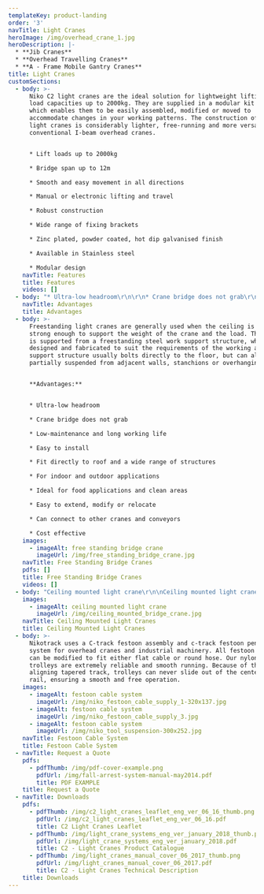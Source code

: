 ```yaml
---
templateKey: product-landing
order: '3'
navTitle: Light Cranes
heroImage: /img/overhead_crane_1.jpg
heroDescription: |-
  * **Jib Cranes**
  * **Overhead Travelling Cranes**
  * **A - Frame Mobile Gantry Cranes**
title: Light Cranes
customSections:
  - body: >-
      Niko C2 light cranes are the ideal solution for lightweight lifting of
      load capacities up to 2000kg. They are supplied in a modular kit form,
      which enables them to be easily assembled, modified or moved to
      accommodate changes in your working patterns. The construction of Niko C2
      light cranes is considerably lighter, free-running and more versatile than
      conventional I-beam overhead cranes.


      * Lift loads up to 2000kg

      * Bridge span up to 12m

      * Smooth and easy movement in all directions

      * Manual or electronic lifting and travel

      * Robust construction

      * Wide range of fixing brackets

      * Zinc plated, powder coated, hot dip galvanised finish

      * Available in Stainless steel

      * Modular design
    navTitle: Features
    title: Features
    videos: []
  - body: "* Ultra-low headroom\r\n\r\n* Crane bridge does not grab\r\n\r\n* Low-maintenance and long working life\r\n\r\n* Easy to install\r\n\r\n* Fit directly to roof and a wide range of structures\r\n\r\n* For indoor and outdoor applications\r\n\r\n* Ideal for food applications and clean areas\r\n\r\n* Easy to extend, modify or relocate\r\n\r\n* Can connect to other cranes and conveyors\r\n\r\n* Cost effective"
    navTitle: Advantages
    title: Advantages
  - body: >-
      Freestanding light cranes are generally used when the ceiling is not
      strong enough to support the weight of the crane and the load. The crane
      is supported from a freestanding steel work support structure, which is
      designed and fabricated to suit the requirements of the working area. The
      support structure usually bolts directly to the floor, but can also be
      partially suspended from adjacent walls, stanchions or overhanging beams.


      **Advantages:**


      * Ultra-low headroom

      * Crane bridge does not grab

      * Low-maintenance and long working life

      * Easy to install

      * Fit directly to roof and a wide range of structures

      * For indoor and outdoor applications

      * Ideal for food applications and clean areas

      * Easy to extend, modify or relocate

      * Can connect to other cranes and conveyors

      * Cost effective
    images:
      - imageAlt: free standing bridge crane
        imageUrl: /img/free_standing_bridge_crane.jpg
    navTitle: Free Standing Bridge Cranes
    pdfs: []
    title: Free Standing Bridge Cranes
    videos: []
  - body: "Ceiling mounted light crane\r\n\nCeiling mounted light cranes are an ideal solution for applications where floor space is at a premium. The light crane can be suspended directly or dropped down from the existing ceiling or building support beams. The Niko C2 range has a wide variety of suspension brackets to enable the light crane to be suspended from virtually any roof structure. The major advantage of this type of system is that the floor space is kept clear of supporting stanchions, enabling free movement underneath the light crane."
    images:
      - imageAlt: ceiling mounted light crane
        imageUrl: /img/ceiling_mounted_bridge_crane.jpg
    navTitle: Ceiling Mounted Light Cranes
    title: Ceiling Mounted Light Cranes
  - body: >-
      Nikotrack uses a C-track festoon assembly and c-track festoon pendant
      system for overhead cranes and industrial machinery. All festoon trolleys
      can be modified to fit either flat cable or round hose. Our nylon cable
      trolleys are extremely reliable and smooth running. Because of the self
      aligning tapered track, trolleys can never slide out of the center of the
      rail, ensuring a smooth and free operation.
    images:
      - imageAlt: festoon cable system
        imageUrl: /img/niko_festoon_cable_supply_1-320x137.jpg
      - imageAlt: festoon cable system
        imageUrl: /img/niko_festoon_cable_supply_3.jpg
      - imageAlt: festoon cable system
        imageUrl: /img/niko_tool_suspension-300x252.jpg
    navTitle: Festoon Cable System
    title: Festoon Cable System
  - navTitle: Request a Quote
    pdfs:
      - pdfThumb: /img/pdf-cover-example.png
        pdfUrl: /img/fall-arrest-system-manual-may2014.pdf
        title: PDF EXAMPLE
    title: Request a Quote
  - navTitle: Downloads
    pdfs:
      - pdfThumb: /img/c2_light_cranes_leaflet_eng_ver_06_16_thumb.png
        pdfUrl: /img/c2_light_cranes_leaflet_eng_ver_06_16.pdf
        title: C2 Light Cranes Leaflet
      - pdfThumb: /img/light_crane_systems_eng_ver_january_2018_thunb.png
        pdfUrl: /img/light_crane_systems_eng_ver_january_2018.pdf
        title: C2 - Light Cranes Product Catalogue
      - pdfThumb: /img/light_cranes_manual_cover_06_2017_thumb.png
        pdfUrl: /img/light_cranes_manual_cover_06_2017.pdf
        title: C2 - Light Cranes Technical Description
    title: Downloads
---
```


